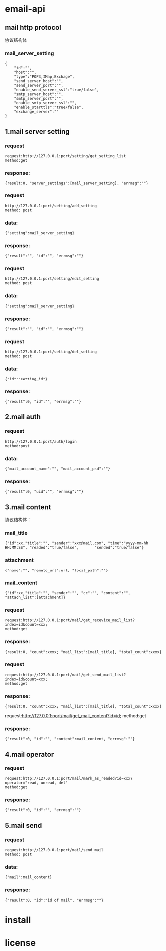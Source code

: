 # email-api
## mail http protocol

协议结构体
### mail_server_setting
    {
        "id":"",
        "host":"",
        "type":"POP3,IMap,Exchage",
        "send_server_host":"",
        "send_server_port":"",
        "enable_send_server_ssl":"true/false",
        "smtp_server_host":"",
        "smtp_server_port":"",
        "enable_smtp_server_ssl":"",
        "enable_starttls":"true/false",
        "exchange_server":""
    }

## 1.mail server setting
### request
    request:http://127.0.0.1:port/setting/get_setting_list
    method:get
### response:
    {result:0, "server_settings":[mail_server_setting], "errmsg":""}
### request
    http://127.0.0.1:port/setting/add_setting
    method: post
### data:
    {"setting":mail_server_setting}
### response:
    {"result":"", "id":"", "errmsg":""}

### request
    http://127.0.0.1:port/setting/edit_setting
    method: post
### data:
    {"setting":mail_server_setting}
### response:
    {"result":"", "id":"", "errmsg":""}

### request
    http://127.0.0.1:port/setting/del_setting
    method: post
### data:
    {"id":"setting_id"}
### response:
    {"result":0, "id":"", "errmsg":""}

## 2.mail auth
### request
    http://127.0.0.1:port/auth/login
    method:post
### data:
    {"mail_account_name":"", "mail_account_psd":""}
### response:
    {"result":0, "uid":"", "errmsg":""}

## 3.mail content
协议结构体：
### mail_title
    {"id":xx,"title":"", "sender":"xxx@mail.com", "time":"yyyy-mm-hh HH:MM:SS", "readed":"true/false",       "sended":"true/false"}
### attachment
    {"name":"", "remeto_url":url, "local_path":""}
### mail_content
    {"id":xx,"title":"", "sender":"", "cc":"", "content":"", "attach_list":[attachment]}

### request
    request:http://127.0.0.1:port/mail/get_recevice_mail_list?index=id&count=xxx;
    method:get
### response:
    {result:0, "count":xxxx; "mail_list":[mail_title], "total_count":xxxx}
    
### request    
    request:http://127.0.0.1:port/mail/get_send_mail_list?index=id&count=xxx;
    method:get
### response:
    {result:0, "count":xxxx; "mail_list":[mail_title], "total_count":xxxx}
request:http://127.0.0.1:port/mail/get_mail_content?id=id;
method:get
### response:
    {"result":0, "id":"", "content":mail_content, "errmsg":""}

## 4.mail operator
### request
    request:http://127.0.0.1:port/mail/mark_as_readed?id=xxx?operator="read, unread, del"
    method:get
### response:
    {"result":0, "id":"", "errmsg":""}
## 5.mail send
### request
    request:http://127.0.0.1:port/mail/send_mail
    method: post
### data:
    {"mail":mail_content}
### response:
    {"result":0, "id":"id of mail", "errmsg":""}

# install

# license
